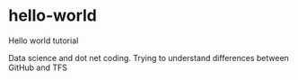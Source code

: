 # hello-world
Hello world tutorial

Data science and dot net coding. Trying to understand differences between GitHub and TFS
